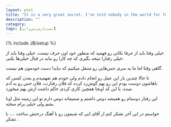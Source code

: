 ```yaml
---
layout: post
title: "It is a very great secret. I've told nobody in the world for fear of discovery."
description: ""
category: 
tags: [تمپ‌بازی,من,ابی]
---
```

{% include JB/setup %}
<p>
خیلی وقتا باید از حرفا نکاتی رو فهمید که منظور خود اون حرف نیست. خیلی وقتا باید از خیلی رفتارا نتیجه بگیری که چه کارا رو نباید در قبال خیلی‌ها بکنی.
</p>

<p>
گاهی وقتا اما ما یه سری حس‌هایی رو منتقل میکنیم که نباید! دست خودمون هم نیست. 
</p>
<p>
تا حالا چندین بار این عمل رو انجام دادم ولی خودم هم نفهمیدم و بعدن کسی که باهاشون دوست بودم این رو بهم گوش‌زد کرده که فلان رفتارت، فلان حس رو به آدم میده. یا این که اونجا همچین کاری کردی حالم داشت ازش بهم میخورد.
</p>
<p>
این رفتار دوستام رو همیشه دوس داشتم و صمیمانه دوس دارم تو این زمینه مثل اونا بشم ولی خیلی برام سخته.
</p>
<p>
خواستم در این آخر تشکر کنم از آقای ابی که شبمون رو با آهنگ درختش ساخت .... با تشکر .
</p>
